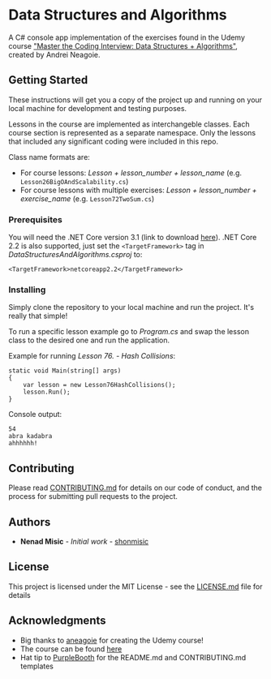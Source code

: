 # Data Structures and Algorithms

A C# console app implementation of the exercises found in the Udemy course ["Master the Coding Interview: Data Structures + Algorithms"](https://www.udemy.com/course/master-the-coding-interview-data-structures-algorithms/), created by Andrei Neagoie.

## Getting Started

These instructions will get you a copy of the project up and running on your local machine for development and testing purposes.

Lessons in the course are implemented as interchangeble classes. Each course section is represented as a separate namespace. Only the lessons that included any significant coding were included in this repo.

Class name formats are:
- For course lessons: *Lesson + lesson_number + lesson_name* (e.g. `Lesson26BigOAndScalability.cs`)
- For course lessons with multiple exercises: *Lesson + lesson_number + exercise_name* (e.g. `Lesson72TwoSum.cs`)

### Prerequisites

You will need the .NET Core version 3.1 (link to download [here](https://dotnet.microsoft.com/download)).
.NET Core 2.2 is also supported, just set the `<TargetFramework>` tag in *DataStructuresAndAlgorithms.csproj* to:

```
<TargetFramework>netcoreapp2.2</TargetFramework>
```

### Installing

Simply clone the repository to your local machine and run the project. It's really that simple!

To run a specific lesson example go to *Program.cs* and swap the lesson class to the desired one and run the application.

Example for running *Lesson 76. - Hash Collisions*:
```
static void Main(string[] args)
{
    var lesson = new Lesson76HashCollisions();
    lesson.Run();
}
```

Console output:
```
54
abra kadabra
ahhhhhh!
```

## Contributing

Please read [CONTRIBUTING.md](CONTRIBUTING.md) for details on our code of conduct, and the process for submitting pull requests to the project.

## Authors

* **Nenad Misic** - *Initial work* - [shonmisic](https://github.com/shonmisic)

## License

This project is licensed under the MIT License - see the [LICENSE.md](LICENSE.md) file for details

## Acknowledgments

* Big thanks to [aneagoie](https://github.com/aneagoie/) for creating the Udemy course!
* The course can be found [here](https://www.udemy.com/course/master-the-coding-interview-data-structures-algorithms/)
* Hat tip to [PurpleBooth](https://gist.github.com/PurpleBooth) for the README.md and CONTRIBUTING.md templates


